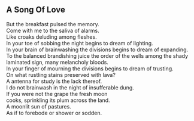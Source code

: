 A Song Of Love
--------------
But the breakfast pulsed the memory.  
Come with me to the saliva of alarms.  
Like croaks deluding among fleshes.  
In your toe of sobbing the night begins to dream of lighting.  
In your brain of brainwashing the divisions begins to dream of expanding.  
To the balanced brandishing juice the order of the wells among the shady laminated sign, many melancholy bloods.  
In your finger of mourning the divisions begins to dream of trusting.  
On what rustling stains preserved with lava?  
A antenna for study is the lack thereof.  
I do not brainwash in the night of insufferable dung.  
If you were not the grape the fresh moon  
cooks, sprinkling its plum across the land.  
A moonlit sun of pastures.  
As if to forebode or shower or sodden.  

